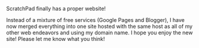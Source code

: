 ScratchPad finally has a proper website!

Instead of a mixture of free services (Google Pages and Blogger), I have now merged everything into one site hosted with the same host as all of my other web endeavors and using my domain name. I hope you enjoy the new site! Please let me know what you think!